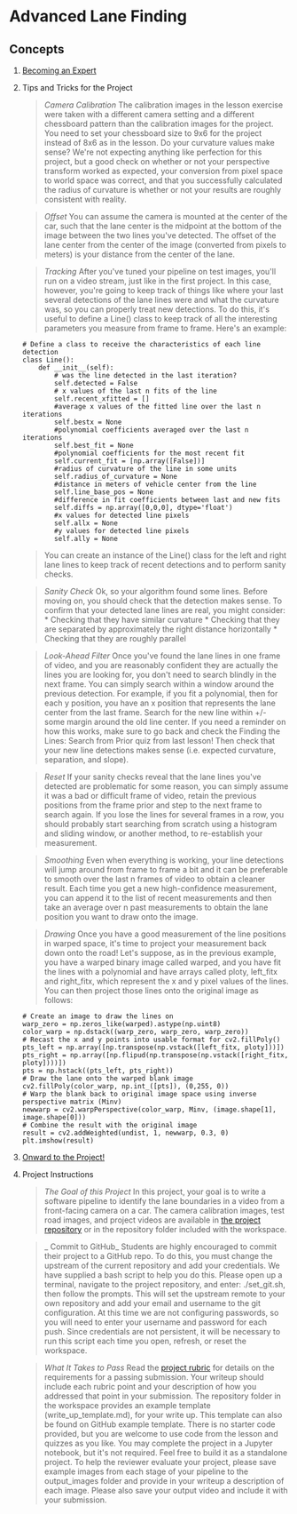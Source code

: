 # Advanced Lane Finding

## Concepts
1. [Becoming an Expert](https://www.youtube.com/watch?time_continue=10&v=-ZIJqfTk8mg)
1. Tips and Tricks for the Project
	> _Camera Calibration_
	> The calibration images in the lesson exercise were taken with a different camera setting and a different chessboard pattern than the calibration images for the project. You need to set your chessboard size to 9x6 for the project instead of 8x6 as in the lesson.
	> Do your curvature values make sense?
	>We're not expecting anything like perfection for this project, but a good check on whether or not your perspective transform worked as expected, your conversion from pixel space to world space was correct, and that you successfully calculated the radius of curvature is whether or not your results are roughly consistent with reality.
	
	> _Offset_
	>You can assume the camera is mounted at the center of the car, such that the lane center is the midpoint at the bottom of the image between the two lines you've detected. The offset of the lane center from the center of the image (converted from pixels to meters) is your distance from the center of the lane.

	> _Tracking_
	>After you've tuned your pipeline on test images, you'll run on a video stream, just like in the first project. In this case, however, you're going to keep track of things like where your last several detections of the lane lines were and what the curvature was, so you can properly treat new detections. To do this, it's useful to define a Line() class to keep track of all the interesting parameters you measure from frame to frame. Here's an example:
	```
	# Define a class to receive the characteristics of each line detection
	class Line():
    	def __init__(self):
	        # was the line detected in the last iteration?
	        self.detected = False  
	        # x values of the last n fits of the line
	        self.recent_xfitted = [] 
	        #average x values of the fitted line over the last n iterations
	        self.bestx = None     
	        #polynomial coefficients averaged over the last n iterations
	        self.best_fit = None  
	        #polynomial coefficients for the most recent fit
	        self.current_fit = [np.array([False])]  
	        #radius of curvature of the line in some units
	        self.radius_of_curvature = None 
	        #distance in meters of vehicle center from the line
	        self.line_base_pos = None 
	        #difference in fit coefficients between last and new fits
	        self.diffs = np.array([0,0,0], dtype='float') 
	        #x values for detected line pixels
	        self.allx = None  
	        #y values for detected line pixels
	        self.ally = None 
	```
	> You can create an instance of the Line() class for the left and right lane lines to keep track of recent detections and to perform sanity checks.

	> _Sanity Check_
	> Ok, so your algorithm found some lines. Before moving on, you should check that the detection makes sense. To confirm that your detected lane lines are real, you might consider:
		* Checking that they have similar curvature
		* Checking that they are separated by approximately the right distance horizontally
		* Checking that they are roughly parallel

	> _Look-Ahead Filter_
	> Once you've found the lane lines in one frame of video, and you are reasonably confident they are actually the lines you are looking for, you don't need to search blindly in the next frame. You can simply search within a window around the previous detection.
	> For example, if you fit a polynomial, then for each y position, you have an x position that represents the lane center from the last frame. Search for the new line within +/- some margin around the old line center.
	> If you need a reminder on how this works, make sure to go back and check the Finding the Lines: Search from Prior quiz from last lesson!
	> Then check that your new line detections makes sense (i.e. expected curvature, separation, and slope).

	> _Reset_
	> If your sanity checks reveal that the lane lines you've detected are problematic for some reason, you can simply assume it was a bad or difficult frame of video, retain the previous positions from the frame prior and step to the next frame to search again. If you lose the lines for several frames in a row, you should probably start searching from scratch using a histogram and sliding window, or another method, to re-establish your measurement.

	> _Smoothing_
	> Even when everything is working, your line detections will jump around from frame to frame a bit and it can be preferable to smooth over the last n frames of video to obtain a cleaner result. Each time you get a new high-confidence measurement, you can append it to the list of recent measurements and then take an average over n past measurements to obtain the lane position you want to draw onto the image.

	> _Drawing_
	> Once you have a good measurement of the line positions in warped space, it's time to project your measurement back down onto the road! Let's suppose, as in the previous example, you have a warped binary image called warped, and you have fit the lines with a polynomial and have arrays called ploty, left_fitx and right_fitx, which represent the x and y pixel values of the lines. You can then project those lines onto the original image as follows:
	```
	# Create an image to draw the lines on
	warp_zero = np.zeros_like(warped).astype(np.uint8)
	color_warp = np.dstack((warp_zero, warp_zero, warp_zero))
	# Recast the x and y points into usable format for cv2.fillPoly()
	pts_left = np.array([np.transpose(np.vstack([left_fitx, ploty]))])
	pts_right = np.array([np.flipud(np.transpose(np.vstack([right_fitx, ploty])))])
	pts = np.hstack((pts_left, pts_right))
	# Draw the lane onto the warped blank image
	cv2.fillPoly(color_warp, np.int_([pts]), (0,255, 0))
	# Warp the blank back to original image space using inverse perspective matrix (Minv)
	newwarp = cv2.warpPerspective(color_warp, Minv, (image.shape[1], image.shape[0])) 
	# Combine the result with the original image
	result = cv2.addWeighted(undist, 1, newwarp, 0.3, 0)
	plt.imshow(result)
	```
1. [Onward to the Project!](https://www.youtube.com/watch?v=oYHg46OYpsM)
1. Project Instructions
	> _The Goal of this Project_
	> In this project, your goal is to write a software pipeline to identify the lane boundaries in a video from a front-facing camera on a car. The camera calibration images, test road images, and project videos are available in [the project repository](https://github.com/udacity/CarND-Advanced-Lane-Lines) or in the repository folder included with the workspace.

	> _ Commit to GitHub_
	> Students are highly encouraged to commit their project to a GitHub repo. To do this, you must change the upstream of the current repository and add your credentials. We have supplied a bash script to help you do this. Please open up a terminal, navigate to the project repository, and enter: ./set_git.sh, then follow the prompts. This will set the upstream remote to your own repository and add your email and username to the git configuration. At this time we are not configuring passwords, so you will need to enter your username and password for each push. Since credentials are not persistent, it will be necessary to run this script each time you open, refresh, or reset the workspace.

	> _What It Takes to Pass_
	> Read the [project rubric](https://review.udacity.com/#!/rubrics/1966/view) for details on the requirements for a passing submission.
	> Your writeup should include each rubric point and your description of how you addressed that point in your submission. The repository folder in the workspace provides an example template (write_up_template.md), for your write up. This template can also be found on GitHub example template.
	> There is no starter code provided, but you are welcome to use code from the lesson and quizzes as you like. You may complete the project in a Jupyter notebook, but it's not required. Feel free to build it as a standalone project.
	> To help the reviewer evaluate your project, please save example images from each stage of your pipeline to the output_images folder and provide in your writeup a description of each image. Please also save your output video and include it with your submission.
